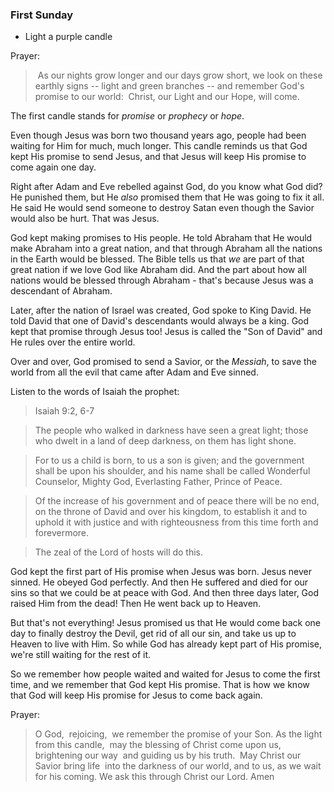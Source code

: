 ### First Sunday

* Light a purple candle

Prayer:

> As our nights grow longer and our days grow short, we look on these earthly signs -- light and green branches -- and remember God's promise to our world:  Christ, our Light and our Hope, will come.  

The first candle stands for *promise* or *prophecy* or *hope*.

Even though Jesus was born two thousand years ago, people had been waiting for Him for much, much longer.  This candle reminds us that God kept His promise to send Jesus, and that Jesus will keep His promise to come again one day.

Right after Adam and Eve rebelled against God, do you know what God did?  He punished them, but He *also* promised them that He was going to fix it all.  He said He would send someone to destroy Satan even though the Savior would also be hurt.  That was Jesus.

God kept making promises to His people.  He told Abraham that He would make Abraham into a great nation, and that through Abraham all the nations in the Earth would be blessed.  The Bible tells us that *we* are part of that great nation if we love God like Abraham did.  And the part about how all nations would be blessed through Abraham - that's because Jesus was a descendant of Abraham.

Later, after the nation of Israel was created, God spoke to King David.  He told David that one of David's descendants would always be a king.  God kept that promise through Jesus too!  Jesus is called the "Son of David" and He rules over the entire world.

Over and over, God promised to send a Savior, or the *Messiah*, to save the world from all the evil that came after Adam and Eve sinned.

Listen to the words of Isaiah the prophet: 

> Isaiah 9:2, 6-7

> The people who walked in darkness
have seen a great light;
those who dwelt in a land of deep darkness,
on them has light shone.

> For to us a child is born,
to us a son is given;
and the government shall be upon his shoulder,
and his name shall be called
Wonderful Counselor, Mighty God,
Everlasting Father, Prince of Peace.

> Of the increase of his government and of peace
there will be no end,
on the throne of David and over his kingdom,
to establish it and to uphold it
with justice and with righteousness
from this time forth and forevermore.

> The zeal of the Lord of hosts will do this.

God kept the first part of His promise when Jesus was born.  Jesus never sinned.  He obeyed God perfectly.  And then He suffered and died for our sins so that we could be at peace with God.  And then three days later, God raised Him from the dead!  Then He went back up to Heaven.

But that's not everything!  Jesus promised us that He would come back one day to finally destroy the Devil, get rid of all our sin, and take us up to Heaven to live with Him.  So while God has already kept part of His promise, we're still waiting for the rest of it.

So we remember how people waited and waited for Jesus to come the first time, and we remember that God kept His promise.  That is how we know that God will keep His promise for Jesus to come back again.

Prayer:

> O God,  rejoicing,  we remember the promise of your Son. As the light from this candle,  may the blessing of Christ come upon us,  brightening our way  and guiding us by his truth.  May Christ our Savior bring life  into the darkness of our world, and to us, as we wait for his coming. We ask this through Christ our Lord. Amen
